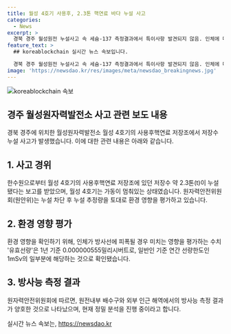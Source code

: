 ```yaml
---
title: 월성 4호기 사용후, 2.3톤 핵연료 바다 누설 사고
categories:
  - News
excerpt: >
  경북 경주 월성원전 누설사고 속 세슘-137 측정결과에서 특이사항 발견되지 않음. 인체에 미치는 영향도 낮아 안심됨. 원안위는 정밀분석 중이며 결과는 공개 예정.함엄히 대응 중임을 밝힘. (150자)
feature_text: >
  ## koreablockchain 실시간 뉴스 속보입니다.

  경북 경주 월성원전 누설사고 속 세슘-137 측정결과에서 특이사항 발견되지 않음. 인체에 미치는 영향도 낮아 안심됨. 원안위는 정밀분석 중이며 결과는 공개 예정.함엄히 대응 중임을 밝힘. (150자)
image: 'https://newsdao.kr/res/images/meta/newsdao_breakingnews.jpg'
---
```


<p><img src="https://newsdao.kr/res/images/meta/newsdao_breakingnews.jpg" alt="koreablockchain 속보" /></p>

<h2 data-ke-size="size26">경주 월성원자력발전소 사고 관련 보도 내용</h2>

<p data-ke-size="size16">경북 경주에 위치한 월성원자력발전소 월성 4호기의 사용후핵연료 저장조에서 저장수 누설 사고가 발생했습니다. 이에 대한 관련 내용은 아래와 같습니다.</p>

<h2>1. 사고 경위</h2>

<p data-ke-size="size16">한수원으로부터 월성 4호기의 사용후핵연료 저장조에 있던 저장수 약 2.3톤(t)이 누설됐다는 보고를 받았으며, 월성 4호기는 가동이 멈춰있는 상태였습니다. 원자력안전위원회(원안위)는 누설 차단 후 누설 추정량을 토대로 환경 영향을 평가하고 있습니다.</p>

<h2>2. 환경 영향 평가</h2>

<p data-ke-size="size16">환경 영향을 확인하기 위해, 인체가 방사선에 피폭될 경우 미치는 영향을 평가하는 수치 '유효선량'은 1년 기준 0.000000555밀리시버트로, 일반인 기준 연간 선량한도인 1mSv의 일부분에 해당하는 것으로 확인됐습니다.</p>

<h2>3. 방사능 측정 결과</h2>

<p data-ke-size="size16">원자력안전위원회에 따르면, 원전내부 배수구와 외부 인근 해역에서의 방사능 측정 결과가 양호한 것으로 나타났으며, 현재 정밀 분석을 진행 중이라고 합니다.</p>
실시간 뉴스 속보는, <a href="https://newsdao.kr" rel="dofollow">https://newsdao.kr</a>


